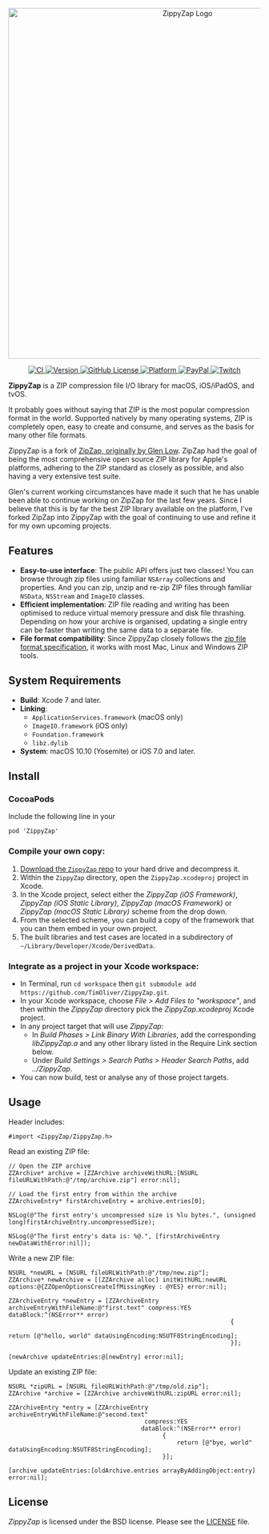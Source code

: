 <p align="center">
	<img src="https://puu.sh/FnwAo/7e6427cb67.png" width="700" align="center" alt="ZippyZap Logo" />
</p>

<p align="center">
	<a href="https://github.com/TimOliver/ZippyZap/actions?query=workflow%3ACI">
		<img src="https://github.com/TimOliver/ZippyZap/workflows/CI/badge.svg" alt="CI" />
	</a>
	<a href="http://cocoadocs.org/docsets/ZippyZap">
		<img src="https://img.shields.io/cocoapods/v/ZippyZap.svg?style=flat" alt="Version" />
	</a>
	<a href="https://raw.githubusercontent.com/TimOliver/ZippyZap/master/LICENSE">
		<img src="https://img.shields.io/badge/license-BSD-blue.svg" alt="GitHub License" />
	</a>
	<a href="http://cocoadocs.org/docsets/ZippyZap">
		<img src="https://img.shields.io/cocoapods/p/ZippyZap.svg?style=flat" alt="Platform" />
	</a>
	<a href="https://www.paypal.com/cgi-bin/webscr?cmd=_s-xclick&hosted_button_id=M4RKULAVKV7K8">
		<img src="https://img.shields.io/badge/paypal-donate-blue.svg" alt="PayPal" />
	</a>
	<a href="http://twitch.tv/timXD">
		<img src="https://img.shields.io/badge/twitch-timXD-6441a5.svg" alt="Twitch" />
	</a>
</p>

**ZippyZap** is a ZIP compression file I/O library for macOS, iOS/iPadOS, and tvOS.

It probably goes without saying that ZIP is the most popular compression format in the world. Supported natively by many operating systems, ZIP is completely open, easy to create and consume, and serves as the basis for many other file formats.

ZippyZap is a fork of [ZipZap, originally by Glen Low](https://github.com/pixelglow/ZipZap). ZipZap had the goal of being the most comprehensive open source ZIP library for Apple's platforms, adhering to the ZIP standard as closely as possible, and also having a very extensive test suite.

Glen's current working circumstances have made it such that he has unable been able to continue working on ZipZap for the last few years. Since I believe that this is by far the best ZIP library available on the platform, I've forked ZipZap into ZippyZap with the goal of continuing to use and refine it for my own upcoming projects.

## Features

* **Easy-to-use interface**: The public API offers just two classes! You can browse through zip files using familiar `NSArray` collections and properties. And you can zip, unzip and re-zip ZIP files through familiar `NSData`, `NSStream` and `ImageIO` classes.
* **Efficient implementation**: ZIP file reading and writing has been optimised to reduce virtual memory pressure and disk file thrashing. Depending on how your archive is organised, updating a single entry can be faster than writing the same data to a separate file.
* **File format compatibility**: Since ZippyZap closely follows the [zip file format specification](http://www.pkware.com/documents/casestudies/APPNOTE.TXT), it works with most Mac, Linux and Windows ZIP tools.

## System Requirements

* **Build**: Xcode 7 and later.
* **Linking**:
  * `ApplicationServices.framework` (macOS only)
  * `ImageIO.framework` (iOS only)
  * `Foundation.framework`
  * `libz.dylib`
* **System**: macOS 10.10 (Yosemite) or iOS 7.0 and later.

## Install

### CocoaPods

Include the following line in your

```
pod 'ZippyZap' 
```

### Compile your own copy:

1. [Download the `ZippyZap` repo](https://github.com/TimOliver/ZippyZap/archive/master.zip) to your hard drive and decompress it.
2. Within the `ZippyZap` directory, open the `ZippyZap.xcodeproj` project in Xcode.
3. In the Xcode project, select either the *ZippyZap (iOS Framework)*, *ZippyZap (iOS Static Library)*, *ZippyZap (macOS Framework)* or *ZippyZap (macOS Static Library)*  scheme from the drop down.
4. From the selected scheme, you can build a copy of the framework that you can them embed in your own project.
5. The built libraries and test cases are located in a subdirectory of `~/Library/Developer/Xcode/DerivedData`.

### Integrate as a project in your Xcode workspace:

* In Terminal, run `cd workspace` then `git submodule add https://github.com/TimOliver/ZippyZap.git`.
* In your Xcode workspace, choose *File > Add Files to "workspace"*, and then within the *ZippyZap* directory pick the *ZippyZap.xcodeproj* Xcode project.
* In any project target that will use *ZippyZap*:
  * In *Build Phases > Link Binary With Libraries*, add the corresponding *libZippyZap.a* and any other library listed in the Require Link section below.
  * Under *Build Settings > Search Paths > Header Search Paths*, add *../ZippyZap*.
* You can now build, test or analyse any of those project targets.

## Usage

Header includes:

```objc
#import <ZippyZap/ZippyZap.h>
```

Read an existing ZIP file:

```objc
// Open the ZIP archive
ZZArchive* archive = [ZZArchive archiveWithURL:[NSURL fileURLWithPath:@"/tmp/archive.zip"] error:nil];
	
// Load the first entry from within the archive
ZZArchiveEntry* firstArchiveEntry = archive.entries[0];
	
NSLog(@"The first entry's uncompressed size is %lu bytes.", (unsigned long)firstArchiveEntry.uncompressedSize);
	
NSLog(@"The first entry's data is: %@.", [firstArchiveEntry newDataWithError:nil]);
```
	
Write a new ZIP file:

```objc
NSURL *newURL = [NSURL fileURLWithPath:@"/tmp/new.zip"];
ZZArchive* newArchive = [[ZZArchive alloc] initWithURL:newURL options:@{ZZOpenOptionsCreateIfMissingKey : @YES} error:nil];

ZZArchiveEntry *newEntry = [ZZArchiveEntry archiveEntryWithFileName:@"first.text" compress:YES dataBlock:^(NSError** error)
															  {
																  return [@"hello, world" dataUsingEncoding:NSUTF8StringEncoding];
															  }];

[newArchive updateEntries:@[newEntry] error:nil];
```

Update an existing ZIP file:

```objc
NSURL *zipURL = [NSURL fileURLWithPath:@"/tmp/old.zip"];
ZZArchive *archive = [ZZArchive archiveWithURL:zipURL error:nil];

ZZArchiveEntry *entry = [ZZArchiveEntry archiveEntryWithFileName:@"second.text"
									  compress:YES
									 dataBlock:^(NSError** error)
										   {
											   return [@"bye, world" dataUsingEncoding:NSUTF8StringEncoding];
										   }];

[archive updateEntries:[oldArchive.entries arrayByAddingObject:entry] error:nil];
```

## License

*ZippyZap* is licensed under the BSD license. Please see the [LICENSE](LICENSE) file.

